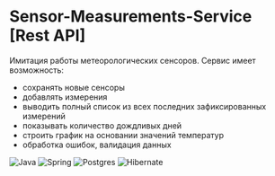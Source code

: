# Sensor-Measurements-Service [Rest API]

Имитация работы метеорологических сенсоров. Сервис имеет возможность:

- сохранять новые сенсоры
- добавлять измерения
- выводить полный список из всех последних зафиксированных измерений
- показывать количество дождливых дней
- строить график на основании значений температур
- обработка ошибок, валидация данных

![Java](https://img.shields.io/badge/java-%23ED8B00.svg?style=for-the-badge&logo=openjdk&logoColor=white)  ![Spring](https://img.shields.io/badge/spring-%236DB33F.svg?style=for-the-badge&logo=spring&logoColor=white)  ![Postgres](https://img.shields.io/badge/postgres-%23316192.svg?style=for-the-badge&logo=postgresql&logoColor=white)  ![Hibernate](https://img.shields.io/badge/Hibernate-59666C?style=for-the-badge&logo=Hibernate&logoColor=white)
